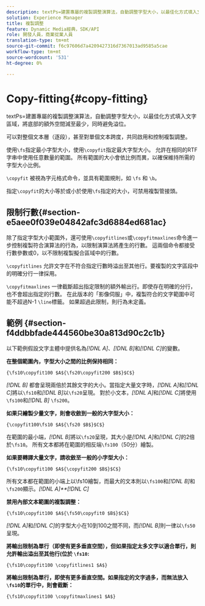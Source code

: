 ```yaml
---
description: textPs=建置專屬的複製調整演算法，自動調整字型大小，以最佳化方式填入文字區域，將底部的額外空間減至最少，同時避免溢位。
solution: Experience Manager
title: 複製調整
feature: Dynamic Media經典，SDK/API
role: 開發人員，商業從業人員
translation-type: tm+mt
source-git-commit: f6c97606d7a4209427316d7367013ad9585a5cae
workflow-type: tm+mt
source-wordcount: '531'
ht-degree: 0%

---
```



# Copy-fitting{#copy-fitting}

textPs=建置專屬的複製調整演算法，自動調整字型大小，以最佳化方式填入文字區域，將底部的額外空間減至最少，同時避免溢位。

可以對整個文本層（逐段），甚至對單個文本跨度，共同啟用和控制複製調整。

使用`\fs`指定最小字型大小，使用`\copyfit`指定最大字型大小。 允許在相同的RTF字串中使用任意數量的範圍。 所有範圍的大小會依比例而異，以確保維持所需的字型大小比例。

`\copyfit` 被視為字元格式命令，並具有範圍規則，如 `\fs` 和 `\b`。

指定`\copyfit`的大小等於或小於使用`\fs`指定的大小，可禁用複製管接頭。

## 限制行數{#section-e5aee0f039e04842afc3d6884ed681ac}

除了指定字型大小範圍外，還可使用`\copyfitlines`或`\copyfitmaxlines`命令進一步控制複製符合演算法的行為，以限制演算法將產生的行數。 這兩個命令都接受行數參數或0，以不限制複製擬合區域中的行數。

`\copyfitlines` 允許文字在不符合指定行數時溢出至其他行。要複製的文字區段中的明確分行一律採用。

`\copyfitmaxlines` 一律截斷超出指定限制的額外輸出行。即使存在明確的分行，也不會超出指定的行數。 在此版本的「影像伺服」中，複製符合的文字範圍中可能不超過N-1 `\line`標籤。 如果超過此限制，則行為未定義。

## 範例 {#section-f4ddbbfade444560be30a813d90c2c1b}

以下範例假設文字主體中提供名為&#x200B;*[!DNL $A$]*、*[!DNL $B$]*&#x200B;和&#x200B;*[!DNL $C$]*&#x200B;的變數。

**在整個範圍內，字型大小之間的比例保持相同：**

`{\fs10\copyfit100 $A${\fs20\copyfit200 $B$}$C$}`

*[!DNL $B$]* 都會呈現兩倍於其餘文字的大小。當指定大量文字時，*[!DNL $A$]*&#x200B;和&#x200B;*[!DNL $C$]*&#x200B;將以`\fs10`和&#x200B;*[!DNL $B$]*&#x200B;以`\fs20`呈現。 對於小文本，*[!DNL $A$]*&#x200B;和&#x200B;*[!DNL $C$]*&#x200B;將使用`\fs100`和&#x200B;*[!DNL $B$]* `\fs200`。

**如果只繪製少量文字，則會收斂到一般的大字型大小：**

`{\copyfit100\fs10 $A${\fs20 $B$}$C$}`

在範圍的最小端，*[!DNL $B$]*&#x200B;將以`\fs20`呈現，其大小是&#x200B;*[!DNL $A$]*&#x200B;和&#x200B;*[!DNL $C$]*&#x200B;的2倍於`\fs10`。 所有文本都將在範圍的相反端`\fs100`（50分）繪製。

**如果要轉譯大量文字，請收斂至一般的小字型大小：**

`{\fs10\copyfit100 $A${\copyfit200 $B$}$C$}`

所有文本都在範圍的小端上以\fs10繪製，而最大的文本則以`\fs100`和&#x200B;*[!DNL $B$]*&#x200B;和`\fs200`顯示。*[!DNL $A$]**[!DNL $C$]*

**禁用內部文本範圍的複製調整：**

`{\fs10\copyfit100 $A${\fs50\copyfit0 $B$}$C$}`

*[!DNL $A$]*&#x200B;和&#x200B;*[!DNL $C$]*&#x200B;的字型大小在10到100之間不同，而&#x200B;*[!DNL $B$]*&#x200B;則一律以`\fs50`呈現。

**將輸出限制為單行（即使有更多垂直空間），但如果指定太多文字以適合單行，則允許輸出溢出至其他行(位於 `\fs10`:**

`{\fs10\copyfit100 \copyfitlines1 $A$}`

**將輸出限制為單行，即使有更多垂直空間。如果指定的文字過多，而無法放入`\fs10`的單行中，則會截斷：**

`{\fs10\copyfit100 \copyfitmaxlines1 $A$}`
